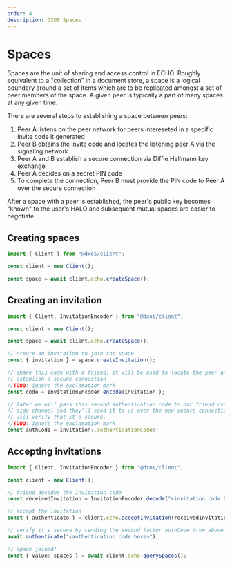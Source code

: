 ```yaml
---
order: 4
description: DXOS Spaces
---
```


# Spaces

Spaces are the unit of sharing and access control in ECHO. Roughly equivalent to a "collection" in a document store, a space is a logical boundary around a set of items which are to be replicated amongst a set of peer members of the space. A given peer is typically a part of many spaces at any given time.

There are several steps to establishing a space between peers:

1.  Peer A listens on the peer network for peers intereseted in a specific invite code it generated
2.  Peer B obtains the invite code and locates the listening peer A via the signaling network
3.  Peer A and B establish a secure connection via Diffie Hellmann key exchange
4.  Peer A decides on a secret PIN code
5.  To complete the connection, Peer B must provide the PIN code to Peer A over the secure connection

After a space with a peer is established, the peer's public key becomes "known" to the user's HALO and subsequent mutual spaces are easier to negotiate.

## Creating spaces

```ts file=./snippets/create-space.ts#L5-
import { Client } from "@dxos/client";

const client = new Client();

const space = await client.echo.createSpace();
```

## Creating an invitation

```ts file=./snippets/invite-to-space.ts#L5-
import { Client, InvitationEncoder } from "@dxos/client";

const client = new Client();

const space = await client.echo.createSpace();

// create an invitation to join the space
const { invitation } = space.createInvitation();

// share this code with a friend, it will be used to locate the peer and
// establish a secure connection 
//TODO: ignore the exclamation mark
const code = InvitationEncoder.encode(invitation!);

// later we will pass this second authentication code to our friend over a
// side-channel and they'll send it to us over the new secure connection which
// will verify that it's secure.
//TODO: ignore the exclamation mark
const authCode = invitation?.authenticationCode!;
```

## Accepting invitations

```ts file=./snippets/join-space.ts#L5-
import { Client, InvitationEncoder } from "@dxos/client";

const client = new Client();

// friend decodes the invitation code
const receivedInvitation = InvitationEncoder.decode("<invitation code here>");

// accept the invitation
const { authenticate } = client.echo.acceptInvitation(receivedInvitation);

// verify it's secure by sending the second factor authCode from above
await authenticate("<authentication code here>");

// space joined!
const { value: spaces } = await client.echo.querySpaces();
```

